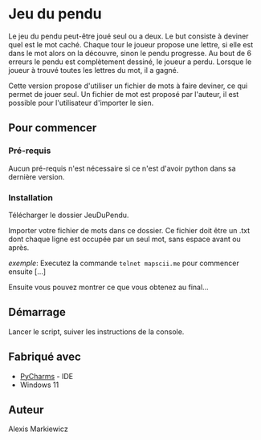 # Jeu du pendu

Le jeu du pendu peut-être joué seul ou a deux. Le but consiste à deviner quel est le mot caché. Chaque tour le joueur propose une lettre, si elle est dans le mot alors on la découvre, sinon le pendu progresse. Au bout de 6 erreurs le pendu est complètement dessiné, le joueur a perdu. Lorsque le joueur à trouvé toutes les lettres du mot, il a gagné.

Cette version propose d'utiliser un fichier de mots à faire deviner, ce qui permet de jouer seul. 
Un fichier de mot est proposé par l'auteur, il est possible pour l'utilisateur d'importer le sien.

## Pour commencer

### Pré-requis

Aucun pré-requis n'est nécessaire si ce n'est d'avoir python dans sa dernière version.

### Installation

Télécharger le dossier JeuDuPendu.

Importer votre fichier de mots dans ce dossier.
Ce fichier doit être un .txt dont chaque ligne est occupée par un seul mot, sans espace avant ou après.

_exemple_: Executez la commande ``telnet mapscii.me`` pour commencer ensuite [...]


Ensuite vous pouvez montrer ce que vous obtenez au final...

## Démarrage

Lancer le script, suiver les instructions de la console.

## Fabriqué avec

* [PyCharms](https://www.jetbrains.com/pycharm/download/?section=windows) - IDE
* Windows 11

## Auteur
Alexis Markiewicz



